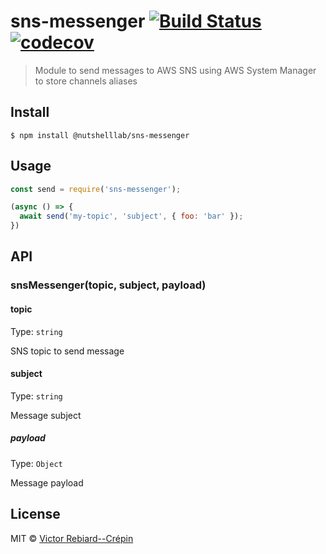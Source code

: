 # sns-messenger [![Build Status](https://travis-ci.org/nutshell-lab/sns-messenger.svg?branch=master)](https://travis-ci.org/nutshell-lab/sns-messenger) [![codecov](https://codecov.io/gh/nutshell-lab/sns-messenger/badge.svg?branch=master)](https://codecov.io/gh/nutshell-lab/sns-messenger?branch=master)

> Module to send messages to AWS SNS using AWS System Manager to store channels aliases


## Install

```
$ npm install @nutshelllab/sns-messenger
```


## Usage

```js
const send = require('sns-messenger');

(async () => {
  await send('my-topic', 'subject', { foo: 'bar' });
})
```


## API

### snsMessenger(topic, subject, payload)

#### topic

Type: `string`

SNS topic to send message

#### subject

Type: `string`

Message subject

##### payload

Type: `Object`

Message payload


## License

MIT © [Victor Rebiard--Crépin](https://nutshell-lab.com)
